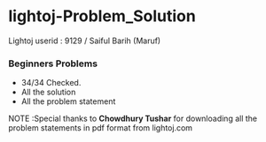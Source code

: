 # lightoj-Problem_Solution

Lightoj userid : 9129 / Saiful Barih (Maruf)

### Beginners Problems
 
 + 34/34 Checked.
 + All the solution
 + All the problem statement



NOTE :Special thanks to **Chowdhury Tushar** for downloading all the problem statements in pdf format from lightoj.com
